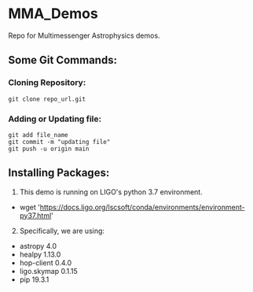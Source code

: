 # MMA_Demos
Repo for Multimessenger Astrophysics demos.

## Some Git Commands:
### Cloning Repository:
` git clone repo_url.git `

### Adding or Updating file:
```
git add file_name
git commit -m "updating file"
git push -u origin main
```
## Installing Packages:
1. This demo is running on LIGO's python 3.7 environment. 
  - wget 'https://docs.ligo.org/lscsoft/conda/environments/environment-py37.html'
2. Specifically, we are using:
  - astropy 4.0
  - healpy 1.13.0
  - hop-client 0.4.0
  - ligo.skymap 0.1.15
  - pip 19.3.1
